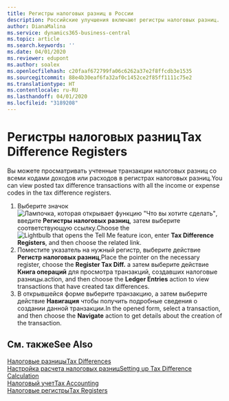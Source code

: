 ```yaml
---
title: Регистры налоговых разниц в России
description: Российские улучшения включают регистры налоговых разниц.
author: DianaMalina
ms.service: dynamics365-business-central
ms.topic: article
ms.search.keywords: ''
ms.date: 04/01/2020
ms.reviewer: edupont
ms.author: soalex
ms.openlocfilehash: c20faaf672799fa06c6262a37e2f8ffcdb3e1535
ms.sourcegitcommit: 88e4b30eaf6fa32af0c1452ce2f85ff1111c75e2
ms.translationtype: HT
ms.contentlocale: ru-RU
ms.lasthandoff: 04/01/2020
ms.locfileid: "3189208"
---
```

# <a name="tax-difference-registers"></a><span data-ttu-id="a07dc-103">Регистры налоговых разниц</span><span class="sxs-lookup"><span data-stu-id="a07dc-103">Tax Difference Registers</span></span>

<span data-ttu-id="a07dc-104">Вы можете просматривать учтенные транзакции налоговых разниц со всеми кодами доходов или расходов в регистрах налоговых разниц.</span><span class="sxs-lookup"><span data-stu-id="a07dc-104">You can view posted tax difference transactions with all the income or expense codes in the tax difference registers.</span></span>

1. <span data-ttu-id="a07dc-105">Выберите значок ![Лампочка, которая открывает функцию "Что вы хотите сделать"](../../media/ui-search/search_small.png "Что вы хотите сделать"), введите **Регистры налоговых разниц**, затем выберите соответствующую ссылку.</span><span class="sxs-lookup"><span data-stu-id="a07dc-105">Choose the ![Lightbulb that opens the Tell Me feature](../../media/ui-search/search_small.png "Tell me what you want to do") icon, enter **Tax Difference Registers**, and then choose the related link.</span></span>
2. <span data-ttu-id="a07dc-106">Поместите указатель на нужный регистр, выберите действие **Регистр налоговых разниц**,</span><span class="sxs-lookup"><span data-stu-id="a07dc-106">Place the pointer on the necessary register, choose the **Register Tax Diff.**</span></span> <span data-ttu-id="a07dc-107">а затем выберите действие **Книга операций** для просмотра транзакций, создавших налоговые разницы.</span><span class="sxs-lookup"><span data-stu-id="a07dc-107">action, and then choose the **Ledger Entries** action to view transactions that have created tax differences.</span></span>
3. <span data-ttu-id="a07dc-108">В открывшейся форме выберите транзакцию, а затем выберите действие **Навигация** чтобы получить подробные сведения о создании данной транзакции.</span><span class="sxs-lookup"><span data-stu-id="a07dc-108">In the opened form, select a transaction, and then choose the **Navigate** action to get details about the creation of the transaction.</span></span>

## <a name="see-also"></a><span data-ttu-id="a07dc-109">См. также</span><span class="sxs-lookup"><span data-stu-id="a07dc-109">See Also</span></span>

[<span data-ttu-id="a07dc-110">Налоговые разницы</span><span class="sxs-lookup"><span data-stu-id="a07dc-110">Tax Differences</span></span>](Tax-Differences.md)  
[<span data-ttu-id="a07dc-111">Настройка расчета налоговых разниц</span><span class="sxs-lookup"><span data-stu-id="a07dc-111">Setting up Tax Difference Calculation</span></span>](Setting-up-Tax-Difference-Calculation.md)  
[<span data-ttu-id="a07dc-112">Налоговый учет</span><span class="sxs-lookup"><span data-stu-id="a07dc-112">Tax Accounting</span></span>](Tax-Accounting.md)  
[<span data-ttu-id="a07dc-113">Налоговые регистры</span><span class="sxs-lookup"><span data-stu-id="a07dc-113">Tax Registers</span></span>](Tax-Registers.md)  
